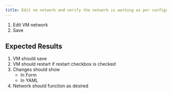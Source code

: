 ```yaml
---
title: Edit vm network and verify the network is working as per configuration (e2e_be)
---
```

1. Edit VM network
1. Save

## Expected Results
1. VM should save
1. VM should restart if restart checkbox is checked
1. Changes should show
    - In Form
    - In YAML
1. Network should function as desired
